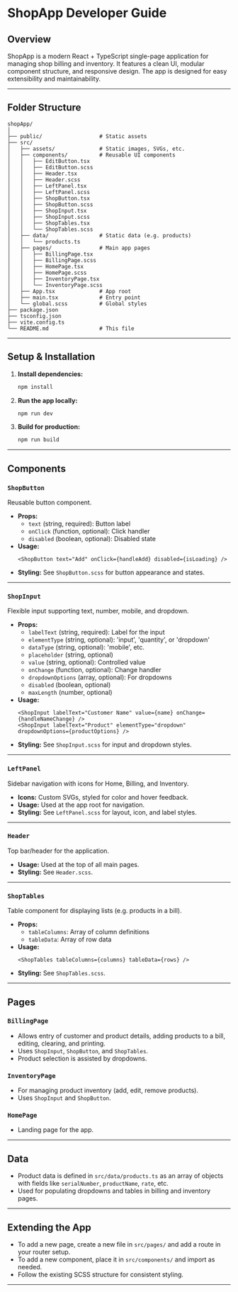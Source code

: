 # ShopApp Developer Guide

## Overview

ShopApp is a modern React + TypeScript single-page application for managing shop billing and inventory. It features a clean UI, modular component structure, and responsive design. The app is designed for easy extensibility and maintainability.

---

## Folder Structure

```
shopApp/
│
├── public/                  # Static assets
├── src/
│   ├── assets/              # Static images, SVGs, etc.
│   ├── components/          # Reusable UI components
│   │   ├── EditButton.tsx
│   │   ├── EditButton.scss
│   │   ├── Header.tsx
│   │   ├── Header.scss
│   │   ├── LeftPanel.tsx
│   │   ├── LeftPanel.scss
│   │   ├── ShopButton.tsx
│   │   ├── ShopButton.scss
│   │   ├── ShopInput.tsx
│   │   ├── ShopInput.scss
│   │   ├── ShopTables.tsx
│   │   └── ShopTables.scss
│   ├── data/                # Static data (e.g. products)
│   │   └── products.ts
│   ├── pages/               # Main app pages
│   │   ├── BillingPage.tsx
│   │   ├── BillingPage.scss
│   │   ├── HomePage.tsx
│   │   ├── HomePage.scss
│   │   ├── InventoryPage.tsx
│   │   └── InventoryPage.scss
│   ├── App.tsx              # App root
│   ├── main.tsx             # Entry point
│   └── global.scss          # Global styles
├── package.json
├── tsconfig.json
├── vite.config.ts
└── README.md                # This file
```

---

## Setup & Installation

1. **Install dependencies:**
   ```sh
   npm install
   ```
2. **Run the app locally:**
   ```sh
   npm run dev
   ```
3. **Build for production:**
   ```sh
   npm run build
   ```

---

## Components

### `ShopButton`
Reusable button component.
- **Props:**
  - `text` (string, required): Button label
  - `onClick` (function, optional): Click handler
  - `disabled` (boolean, optional): Disabled state
- **Usage:**
  ```tsx
  <ShopButton text="Add" onClick={handleAdd} disabled={isLoading} />
  ```
- **Styling:** See `ShopButton.scss` for button appearance and states.

---

### `ShopInput`
Flexible input supporting text, number, mobile, and dropdown.
- **Props:**
  - `labelText` (string, required): Label for the input
  - `elementType` (string, optional): 'input', 'quantity', or 'dropdown'
  - `dataType` (string, optional): 'mobile', etc.
  - `placeholder` (string, optional)
  - `value` (string, optional): Controlled value
  - `onChange` (function, optional): Change handler
  - `dropdownOptions` (array, optional): For dropdowns
  - `disabled` (boolean, optional)
  - `maxLength` (number, optional)
- **Usage:**
  ```tsx
  <ShopInput labelText="Customer Name" value={name} onChange={handleNameChange} />
  <ShopInput labelText="Product" elementType="dropdown" dropdownOptions={productOptions} />
  ```
- **Styling:** See `ShopInput.scss` for input and dropdown styles.

---

### `LeftPanel`
Sidebar navigation with icons for Home, Billing, and Inventory.
- **Icons:** Custom SVGs, styled for color and hover feedback.
- **Usage:** Used at the app root for navigation.
- **Styling:** See `LeftPanel.scss` for layout, icon, and label styles.

---

### `Header`
Top bar/header for the application.
- **Usage:** Used at the top of all main pages.
- **Styling:** See `Header.scss`.

---

### `ShopTables`
Table component for displaying lists (e.g. products in a bill).
- **Props:**
  - `tableColumns`: Array of column definitions
  - `tableData`: Array of row data
- **Usage:**
  ```tsx
  <ShopTables tableColumns={columns} tableData={rows} />
  ```
- **Styling:** See `ShopTables.scss`.

---

## Pages

### `BillingPage`
- Allows entry of customer and product details, adding products to a bill, editing, clearing, and printing.
- Uses `ShopInput`, `ShopButton`, and `ShopTables`.
- Product selection is assisted by dropdowns.

### `InventoryPage`
- For managing product inventory (add, edit, remove products).
- Uses `ShopInput` and `ShopButton`.

### `HomePage`
- Landing page for the app.

---

## Data

- Product data is defined in `src/data/products.ts` as an array of objects with fields like `serialNumber`, `productName`, `rate`, etc.
- Used for populating dropdowns and tables in billing and inventory pages.

---

## Extending the App

- To add a new page, create a new file in `src/pages/` and add a route in your router setup.
- To add a new component, place it in `src/components/` and import as needed.
- Follow the existing SCSS structure for consistent styling.

---